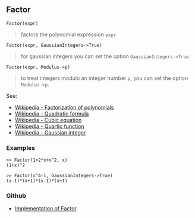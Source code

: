 ## Factor 

```
Factor(expr)
```

> factors the polynomial expression `expr`

```
Factor(expr, GaussianIntegers->True)
```

> for gaussian integers you can set the option `GaussianIntegers->True`

```
Factor(expr, Modulus->p)
```

> to treat integers modulo an integer number `p`, you can set the option `Modulus->p`.

See: 
* [Wikipedia - Factorization of polynomials](https://en.wikipedia.org/wiki/Factorization_of_polynomials)
* [Wikipedia - Quadratic formula](https://en.wikipedia.org/wiki/Quadratic_formula)
* [Wikipedia - Cubic equation](https://en.wikipedia.org/wiki/Cubic_equation)
* [Wikipedia - Quartic function](https://en.wikipedia.org/wiki/Quartic_function)
* [Wikipedia - Gaussian integer](https://en.wikipedia.org/wiki/Gaussian_integer) 

### Examples

```
>> Factor(1+2*x+x^2, x)
(1+x)^2

>> Factor(x^4-1, GaussianIntegers->True)
(x-1)*(x+1)*(x-I)*(x+I)
```

### Github

* [Implementation of Factor](https://github.com/axkr/symja_android_library/blob/master/symja_android_library/matheclipse-core/src/main/java/org/matheclipse/core/builtin/Algebra.java#L2160) 
